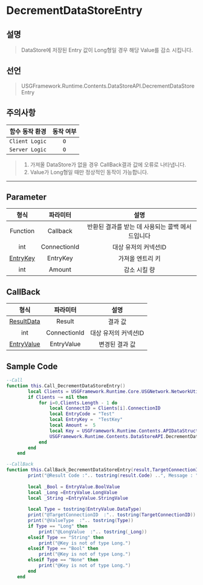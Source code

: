 # DecrementDataStoreEntry

## 설명
> DataStore에 저장된 Entry 값이 Long형일 경우 해당 Value를 감소 시킵니다.

## 선언
> USGFramework.Runtime.Contents.DataStoreAPI.DecrementDataStoreEntry

## 주의사항
|    **함수 동작 환경**    | **동작 여부** |
|:------------------:|:---------:|
| ```Client Logic``` |  ```O```  |
| ```Server Logic``` |  ```O```  |
> 1. 가져올 DataStore가 없을 경우 CallBack결과 값에 오류로 나타냅니다.  
> 2. Value가 Long형일 때만 정상적인 동작이 가능합니다.
---


## Parameter
|         **형식**          |   **파라미터**   |           **설명**            |
|:-----------------------:|:------------:|:---------------------------:|
|        Function         |   Callback   | 반환된 결과를 받는 데 사용되는 콜백 메서드입니다 |
|           int           | ConnectionId |        대상 유저의 커넥션ID         |
| [EntryKey](EntryKey.md) |   EntryKey   |          가져올 엔트리 키          |
|           int           |    Amount    |           감소 시킬 량           |

## CallBack
|           **형식**            |   **파라미터**   |    **설명**    |
|:---------------------------:|:------------:|:------------:|
| [ResultData](ResultData.md) |    Result    |     결과 값     |
|             int             | ConnectionId | 대상 유저의 커넥션ID |
| [EntryValue](EntryValue.md) |  EntryValue  |   변경된 결과 값   |

## Sample Code

```lua
--Call
function this.Call_DecrementDataStoreEntry()
        local Clients = USGFramework.Runtime.Core.USGNetwork.NetworkUtility.GetAllClientsInfo()
        if Clients ~= nil then
            for i=0,Clients.Length - 1 do
                local ConnectID = Clients[i].ConnectionID
                local EntryCode = "Test"
                local EntryKey =  "TestKey"
                local Amount =  5
                local Key = USGFramework.Runtime.Contents.APIDataStruct.EntryKey.New(EntryCode,EntryKey)
                USGFramework.Runtime.Contents.DataStoreAPI.DecrementDataStoreEntry(this.CallBack_IncrementDataStoreEntry,ConnectID,Key,Amount)
            end
        end
    end
```

```lua
--CallBack
function this.CallBack_DecrementDataStoreEntry(result,TargetConnectionID,EntryValue)
        print("@Result Code :".. tostring(result.Code) ..", Message : "..tostring(result.Message))
 
        local _Bool = EntryValue.BoolValue
        local _Long =EntryValue.LongValue
        local _String =EntryValue.StringValue
 
        local Type = tostring(EntryValue.DataType)
        print("@TargetConnectionID  :".. tostring(TargetConnectionID))
        print("@ValueType  :".. tostring(Type))
        if Type == "Long" then
            print("@LongValue  :".. tostring(_Long))
        elseif Type == "String" then
            print("@Key is not of type Long.")
        elseif Type == "Bool" then
            print("@Key is not of type Long.")
        elseif Type == "None" then
            print("@Key is not of type Long.")
        end
    end
```
